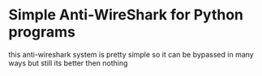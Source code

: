 # Simple Anti-WireShark for Python programs

this anti-wireshark system is pretty simple so it can be bypassed in many ways but still its better then nothing
